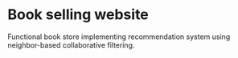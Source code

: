 # Book selling website

Functional book store implementing recommendation system using neighbor-based collaborative filtering.
